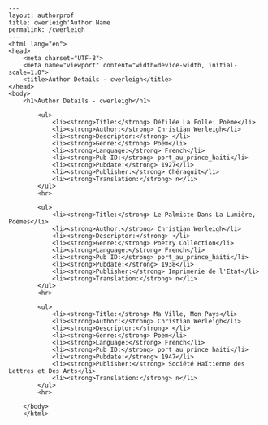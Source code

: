 
    ---
    layout: authorprof
    title: cwerleigh'Author Name 
    permalink: /cwerleigh
    ---
    <html lang="en">
    <head>
        <meta charset="UTF-8">
        <meta name="viewport" content="width=device-width, initial-scale=1.0">
        <title>Author Details - cwerleigh</title>
    </head>
    <body>
        <h1>Author Details - cwerleigh</h1>
        
            <ul>
                <li><strong>Title:</strong> Défilée La Folle: Poème</li>
                <li><strong>Author:</strong> Christian Werleigh</li>
                <li><strong>Descriptor:</strong> </li>
                <li><strong>Genre:</strong> Poem</li>
                <li><strong>Language:</strong> French</li>
                <li><strong>Pub ID:</strong> port_au_prince_haiti</li>
                <li><strong>Pubdate:</strong> 1927</li>
                <li><strong>Publisher:</strong> Chéraquit</li>
                <li><strong>Translation:</strong> n</li>
            </ul>
            <hr>
            
            <ul>
                <li><strong>Title:</strong> Le Palmiste Dans La Lumière, Poèmes</li>
                <li><strong>Author:</strong> Christian Werleigh</li>
                <li><strong>Descriptor:</strong> </li>
                <li><strong>Genre:</strong> Poetry Collection</li>
                <li><strong>Language:</strong> French</li>
                <li><strong>Pub ID:</strong> port_au_prince_haiti</li>
                <li><strong>Pubdate:</strong> 1938</li>
                <li><strong>Publisher:</strong> Imprimerie de l'Etat</li>
                <li><strong>Translation:</strong> n</li>
            </ul>
            <hr>
            
            <ul>
                <li><strong>Title:</strong> Ma Ville, Mon Pays</li>
                <li><strong>Author:</strong> Christian Werleigh</li>
                <li><strong>Descriptor:</strong> </li>
                <li><strong>Genre:</strong> Poem</li>
                <li><strong>Language:</strong> French</li>
                <li><strong>Pub ID:</strong> port_au_prince_haiti</li>
                <li><strong>Pubdate:</strong> 1947</li>
                <li><strong>Publisher:</strong> Société Haïtienne des Lettres et Des Arts</li>
                <li><strong>Translation:</strong> n</li>
            </ul>
            <hr>
            
        </body>
        </html>
        